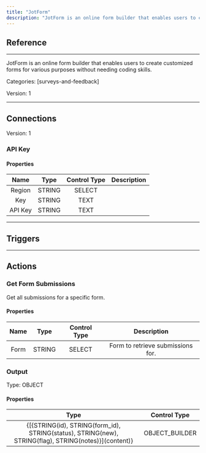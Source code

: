 ```yaml
---
title: "JotForm"
description: "JotForm is an online form builder that enables users to create customized forms for various purposes without needing coding skills."
---
```

## Reference
<hr />

JotForm is an online form builder that enables users to create customized forms for various purposes without needing coding skills.


Categories: [surveys-and-feedback]


Version: 1

<hr />



## Connections

Version: 1


### API Key

#### Properties

|      Name      |     Type     |     Control Type     |     Description     |
|:--------------:|:------------:|:--------------------:|:-------------------:|
| Region | STRING | SELECT  |  |
| Key | STRING | TEXT  |  |
| API Key | STRING | TEXT  |  |





<hr />



## Triggers



<hr />



## Actions


### Get Form Submissions
Get all submissions for a specific form.

#### Properties

|      Name      |     Type     |     Control Type     |     Description     |
|:--------------:|:------------:|:--------------------:|:-------------------:|
| Form | STRING | SELECT  |  Form to retrieve submissions for.  |


### Output



Type: OBJECT


#### Properties

|     Type     |     Control Type     |
|:------------:|:--------------------:|
| {[{STRING\(id), STRING\(form_id), STRING\(status), STRING\(new), STRING\(flag), STRING\(notes)}]\(content)} | OBJECT_BUILDER  |






